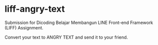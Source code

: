 # liff-angry-text

Submission for Dicoding Belajar Membangun LINE Front-end Framework (LIFF) Assignment.

Convert your text to ANGRY TEXT and send it to your friend.
